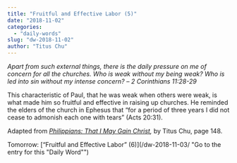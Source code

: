 ```yaml
---
title: "Fruitful and Effective Labor (5)"
date: "2018-11-02"
categories: 
  - "daily-words"
slug: "dw-2018-11-02"
author: "Titus Chu"
---
```


_Apart from such external things, there is the daily pressure on me of concern for all the churches. Who is weak without my being weak? Who is led into sin without my intense concern?_ _– 2 Corinthians 11:28-29_

This characteristic of Paul, that he was weak when others were weak, is what made him so fruitful and effective in raising up churches. He reminded the elders of the church in Ephesus that “for a period of three years I did not cease to admonish each one with tears” (Acts 20:31).

Adapted from _[Philippians: That I May Gain Christ](/book-philippians/ "Go to the listing for this book"),_ by Titus Chu, page 148.

Tomorrow: [“Fruitful and Effective Labor” (6)](/dw-2018-11-03/ "Go to the entry for this "Daily Word"")
